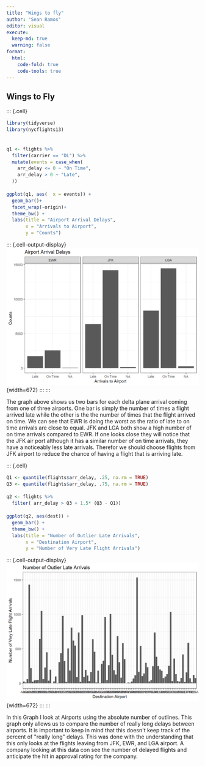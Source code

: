 ```yaml
---
title: "Wings to fly"
author: "Sean Ramos"
editor: visual
execute:
  keep-md: true
  warning: false
format:
  html:
    code-fold: true
    code-tools: true
---
```




## Wings to Fly


::: {.cell}

```{.r .cell-code}
library(tidyverse)
library(nycflights13)


q1 <- flights %>%
  filter(carrier == "DL") %>%
  mutate(events = case_when(
    arr_delay <= 0 ~ "On Time",
    arr_delay > 0 ~ "Late",
  ))

ggplot(q1, aes(  x = events)) +
  geom_bar()+
  facet_wrap(~origin)+
  theme_bw() +
  labs(title = "Airport Arrival Delays", 
       x = "Arrivals to Airport",
       y = "Counts")
```

::: {.cell-output-display}
![](wings-to-fly_files/figure-html/unnamed-chunk-1-1.png){width=672}
:::
:::


The graph above shows us two bars for each delta plane arrival coming from one of three airports. One bar is simply the number of times a flight arrived late while the other is the the number of times that the flight arrived on time. We can see that EWR is doing the worst as the ratio of late to on time arrivals are close to equal. JFK and LGA both show a high number of on time arrivals compared to EWR. If one looks close they will notice that the JFK air port although it has a similar number of on time arrivals, they have a noticeably less late arrivals. Therefor we should choose flights from JFK airport to reduce the chance of having a flight that is arriving late.


::: {.cell}

```{.r .cell-code}
Q1 <- quantile(flights$arr_delay, .25, na.rm = TRUE)
Q3 <- quantile(flights$arr_delay, .75, na.rm = TRUE)

q2 <- flights %>%
  filter( arr_delay > Q3 + 1.5* (Q3 - Q1))
  
ggplot(q2, aes(dest)) +
  geom_bar() +
  theme_bw() +
  labs(title = "Number of Outlier Late Arrivals",
       x = "Destination Airport",
       y = "Number of Very Late Flight Arrivals")
```

::: {.cell-output-display}
![](wings-to-fly_files/figure-html/unnamed-chunk-2-1.png){width=672}
:::
:::


In this Graph I look at Airports using the absolute number of outlines. This graph only allows us to compare the number of really long delays between airports. It is important to keep in mind that this doesn't keep track of the percent of "really long" delays. This was done with the understanding that this only looks at the flights leaving from JFK, EWR, and LGA airport. A company looking at this data con see the number of delayed flights and anticipate the hit in approval rating for the company.
